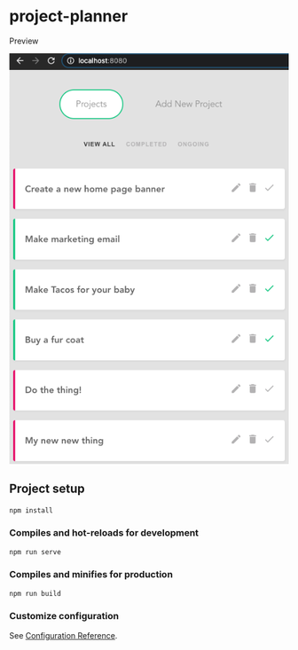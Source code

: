 # project-planner

Preview


![Preview](./image.png)


## Project setup
```
npm install
```

### Compiles and hot-reloads for development
```
npm run serve
```

### Compiles and minifies for production
```
npm run build
```

### Customize configuration

See [Configuration Reference](https://cli.vuejs.org/config/).

